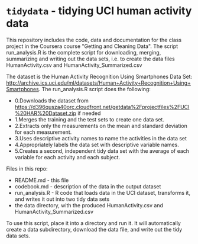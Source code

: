# `tidydata`  - tidying UCI human activity data

This repository includes the code, data and documentation for the class project in the Coursera course "Getting and Cleaning Data".  The script run_analysis.R is the complete script for downloading, merging, summarizing and writing out the data sets, i.e. to create the data files HumanActivity.csv and HumanActivity_Summarized.csv

The dataset is the Human Activity Recognition Using Smartphones Data Set: <http://archive.ics.uci.edu/ml/datasets/Human+Activity+Recognition+Using+Smartphones>.  The run_analysis.R script does the following:

  - 0.Downloads the dataset from <https://d396qusza40orc.cloudfront.net/getdata%2Fprojectfiles%2FUCI%20HAR%20Dataset.zip> if needed
  - 1.Merges the training and the test sets to create one data set.
  - 2.Extracts only the measurements on the mean and standard deviation for each measurement. 
  - 3.Uses descriptive activity names to name the activities in the data set
  - 4.Appropriately labels the data set with descriptive variable names. 
  - 5.Creates a second, independent tidy data set with the average of each variable for each activity and each subject. 

Files in this repo:

  - README.md - this file
  - codebook.md - description of the data in the output dataset
  - run_analysis.R - R code that loads data in the UCI dataset, transforms it, and writes it out into two tidy data sets
  - the data directory, with the produced HumanActivity.csv and HumanActivity_Summarized.csv

To use this script, place it into a directory and run it.  It will automatically create a data subdirectory, download the data file, and write out the tidy data sets.
